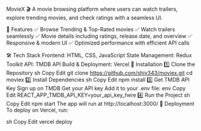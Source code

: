 MovieX 🎬
A movie browsing platform where users can watch trailers, explore trending movies, and check ratings with a seamless UI.


🚀 Features
✅ Browse Trending & Top-Rated movies
✅ Watch trailers seamlessly
✅ Movie details including ratings, release date, and overview
✅ Responsive & modern UI
✅ Optimized performance with efficient API calls

🛠️ Tech Stack
Frontend: HTML, CSS, JavaScript
State Management: Redux Toolkit
API: TMDB API
Build & Deployment: Vercel
🔧 Installation
1️⃣ Clone the Repository
sh
Copy
Edit
git clone https://github.com/shiv343/moviex.git
cd moviex
2️⃣ Install Dependencies
sh
Copy
Edit
npm install
3️⃣ Get TMDB API Key
Sign up on TMDB
Get your API key
Add it to your .env file:
env
Copy
Edit
REACT_APP_TMDB_API_KEY=your_api_key_here
4️⃣ Run the Project
sh
Copy
Edit
npm start
The app will run at http://localhost:3000/
🚀 Deployment
To deploy on Vercel, run:

sh
Copy
Edit
vercel deploy
